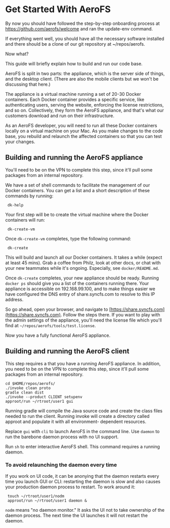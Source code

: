 Get Started With AeroFS
=======================

By now you should have followed the step-by-step onboarding process at
https://github.com/aerofs/welcome and ran the update-env command.

If everything went well, you should have all the necessary software installed and there should be a
clone of our git repository at ~/repos/aerofs.

Now what?

This guide will briefly explain how to build and run our code base.

AeroFS is split in two parts: the appliance, which is the server side of things, and the desktop
client. (There are also the mobile clients but we won't be discussing that here.)

The appliance is a virtual machine running a set of 20-30 Docker containers. Each Docker container
provides a specific service, like authenticating users, serving the website, enforcing the license
restrictions, and so on. Collectively, they form the AeroFS appliance, and that's what our customers
download and run on their infrastructure.

As an AeroFS developer, you will need to run all these Docker containers locally on a virtual
machine on your Mac. As you make changes to the code base, you rebuild and relaunch the affected
containers so that you can test your changes.


## Building and running the AeroFS appliance

You'll need to be on the VPN to complete this step, since it'll pull some packages from an internal
repository.

We have a set of shell commands to facilitate the management of our Docker containers. You can get a
list and a short description of these commands by running:

     dk-help

Your first step will be to create the virtual machine where the Docker containers will run:

     dk-create-vm

Once `dk-create-vm` completes, type the following command:

     dk-create

This will build and launch all our Docker containers. It takes a while (expect at least 45 mins).
Grab a coffee from Philz, look at other docs, or chat with your new teammates while it's ongoing.
Especially, see `docker/README.md`.

Once `dk-create` completes, your new appliance should be ready. Running `docker ps` should give you
a list of the containers running there. Your appliance is accessible on 192.168.99.100, and to make
things easier we have configured the DNS entry of share.syncfs.com to resolve to this IP address.

So go ahead, open your browser, and navigate to
[https://share.syncfs.com](https://share.syncfs.com). Follow the steps there. If you want to play
with the admin settings of the appliance, you'll need the license file which you'll find at
`~/repos/aerofs/tools/test.license`.

Now you have a fully functional AeroFS appliance.


## Building and running the AeroFS client

This step requires a that you have a running AeroFS appliance. In addition, you need to be on the
VPN to complete this step, since it'll pull some packages from an internal repository.

    cd $HOME/repos/aerofs/
    ./invoke clean proto
    gradle clean dist
    ./invoke --product CLIENT setupenv
    approot/run ~/rtroot/user1 gui

Running gradle will compile the Java source code and create the class files needed to run the
client. Running invoke will create a directory called approot and populate it with all environment-
dependent resources.

Replace `gui` with `cli` to launch AeroFS in the command line. Use `daemon` to run the barebone
daemon process with no UI support.

Run `sh` to enter interactive AeroFS shell. This command requires a running daemon.


### To avoid relaunching the daemon every time

If you work on UI code, it can be anonying that the daemon restarts every time you launch GUI or
CLI: restarting the daemon is slow and also causes your production daemon process to restart. To
work around it:

     touch ~/rtroot/user1/nodm
     approot/run ~/rtroot/user1 daemon &

`nodm` means "no daemon monitor." It asks the UI not to take ownership of the daemon process. The
next time the UI launches it will not restart the daemon.
